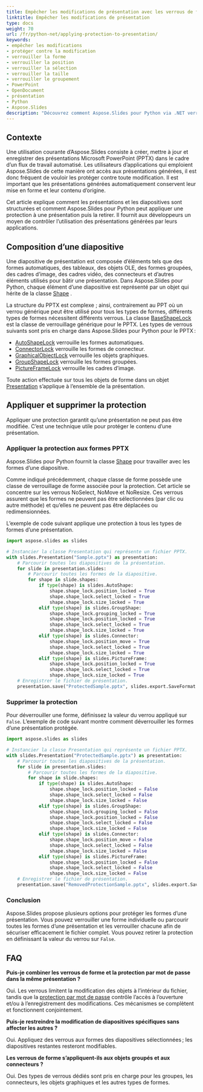 ```yaml
---
title: Empêcher les modifications de présentation avec les verrous de forme en Python
linktitle: Empêcher les modifications de présentation
type: docs
weight: 70
url: /fr/python-net/applying-protection-to-presentation/
keywords:
- empêcher les modifications
- protéger contre la modification
- verrouiller la forme
- verrouiller la position
- verrouiller la sélection
- verrouiller la taille
- verrouiller le groupement
- PowerPoint
- OpenDocument
- présentation
- Python
- Aspose.Slides
description: "Découvrez comment Aspose.Slides pour Python via .NET verrouille ou déverrouille les formes dans les fichiers PPT, PPTX et ODP, sécurisant les présentations tout en permettant des modifications contrôlées et une livraison plus rapide."
---
```


## **Contexte**

Une utilisation courante d’Aspose.Slides consiste à créer, mettre à jour et enregistrer des présentations Microsoft PowerPoint (PPTX) dans le cadre d’un flux de travail automatisé. Les utilisateurs d’applications qui emploient Aspose.Slides de cette manière ont accès aux présentations générées, il est donc fréquent de vouloir les protéger contre toute modification. Il est important que les présentations générées automatiquement conservent leur mise en forme et leur contenu d’origine.

Cet article explique comment les présentations et les diapositives sont structurées et comment Aspose.Slides pour Python peut appliquer une protection à une présentation puis la retirer. Il fournit aux développeurs un moyen de contrôler l’utilisation des présentations générées par leurs applications.

## **Composition d’une diapositive**

Une diapositive de présentation est composée d’éléments tels que des formes automatiques, des tableaux, des objets OLE, des formes groupées, des cadres d’image, des cadres vidéo, des connecteurs et d’autres éléments utilisés pour bâtir une présentation. Dans Aspose.Slides pour Python, chaque élément d’une diapositive est représenté par un objet qui hérite de la classe [Shape](https://reference.aspose.com/slides/python-net/aspose.slides/shape/) .

La structure du PPTX est complexe ; ainsi, contrairement au PPT où un verrou générique peut être utilisé pour tous les types de formes, différents types de formes nécessitent différents verrous. La classe [BaseShapeLock](https://reference.aspose.com/slides/python-net/aspose.slides/baseshapelock/) est la classe de verrouillage générique pour le PPTX. Les types de verrous suivants sont pris en charge dans Aspose.Slides pour Python pour le PPTX :

- [AutoShapeLock](https://reference.aspose.com/slides/python-net/aspose.slides/autoshapelock/) verrouille les formes automatiques.  
- [ConnectorLock](https://reference.aspose.com/slides/python-net/aspose.slides/connectorlock/) verrouille les formes de connecteur.  
- [GraphicalObjectLock](https://reference.aspose.com/slides/python-net/aspose.slides/graphicalobjectlock/) verrouille les objets graphiques.  
- [GroupShapeLock](https://reference.aspose.com/slides/python-net/aspose.slides/groupshapelock/) verrouille les formes groupées.  
- [PictureFrameLock](https://reference.aspose.com/slides/python-net/aspose.slides/pictureframelock/) verrouille les cadres d’image.  

Toute action effectuée sur tous les objets de forme dans un objet [Presentation](https://reference.aspose.com/slides/python-net/aspose.slides/presentation/) s’applique à l’ensemble de la présentation.

## **Appliquer et supprimer la protection**

Appliquer une protection garantit qu’une présentation ne peut pas être modifiée. C’est une technique utile pour protéger le contenu d’une présentation.

### **Appliquer la protection aux formes PPTX**

Aspose.Slides pour Python fournit la classe [Shape](https://reference.aspose.com/slides/python-net/aspose.slides/shape/) pour travailler avec les formes d’une diapositive.

Comme indiqué précédemment, chaque classe de forme possède une classe de verrouillage de forme associée pour la protection. Cet article se concentre sur les verrous NoSelect, NoMove et NoResize. Ces verrous assurent que les formes ne peuvent pas être sélectionnées (par clic ou autre méthode) et qu’elles ne peuvent pas être déplacées ou redimensionnées.

L’exemple de code suivant applique une protection à tous les types de formes d’une présentation.

```py
import aspose.slides as slides

# Instancier la classe Presentation qui représente un fichier PPTX.
with slides.Presentation("Sample.pptx") as presentation:
    # Parcourir toutes les diapositives de la présentation.
    for slide in presentation.slides:
        # Parcourir toutes les formes de la diapositive.
        for shape in slide.shapes:
            if type(shape) is slides.AutoShape:
                shape.shape_lock.position_locked = True
                shape.shape_lock.select_locked = True
                shape.shape_lock.size_locked = True
            elif type(shape) is slides.GroupShape:
                shape.shape_lock.grouping_locked = True
                shape.shape_lock.position_locked = True
                shape.shape_lock.select_locked = True
                shape.shape_lock.size_locked = True
            elif type(shape) is slides.Connector:
                shape.shape_lock.position_move = True
                shape.shape_lock.select_locked = True
                shape.shape_lock.size_locked = True
            elif type(shape) is slides.PictureFrame:
                shape.shape_lock.position_locked = True
                shape.shape_lock.select_locked = True
                shape.shape_lock.size_locked = True
    # Enregistrer le fichier de présentation.
    presentation.save("ProtectedSample.pptx", slides.export.SaveFormat.PPTX)
```

### **Supprimer la protection**

Pour déverrouiller une forme, définissez la valeur du verrou appliqué sur `False`. L’exemple de code suivant montre comment déverrouiller les formes d’une présentation protégée.

```py
import aspose.slides as slides

# Instancier la classe Presentation qui représente un fichier PPTX.
with slides.Presentation("ProtectedSample.pptx") as presentation:
    # Parcourir toutes les diapositives de la présentation.
    for slide in presentation.slides:
        # Parcourir toutes les formes de la diapositive.
        for shape in slide.shapes:
            if type(shape) is slides.AutoShape:
                shape.shape_lock.position_locked = False
                shape.shape_lock.select_locked = False
                shape.shape_lock.size_locked = False
            elif type(shape) is slides.GroupShape:
                shape.shape_lock.grouping_locked = False
                shape.shape_lock.position_locked = False
                shape.shape_lock.select_locked = False
                shape.shape_lock.size_locked = False
            elif type(shape) is slides.Connector:
                shape.shape_lock.position_move = False
                shape.shape_lock.select_locked = False
                shape.shape_lock.size_locked = False
            elif type(shape) is slides.PictureFrame:
                shape.shape_lock.position_locked = False
                shape.shape_lock.select_locked = False
                shape.shape_lock.size_locked = False
    # Enregistrer le fichier de présentation.
    presentation.save("RemovedProtectionSample.pptx", slides.export.SaveFormat.PPTX)
```

### **Conclusion**

Aspose.Slides propose plusieurs options pour protéger les formes d’une présentation. Vous pouvez verrouiller une forme individuelle ou parcourir toutes les formes d’une présentation et les verrouiller chacune afin de sécuriser efficacement le fichier complet. Vous pouvez retirer la protection en définissant la valeur du verrou sur `False`.

## **FAQ**

**Puis-je combiner les verrous de forme et la protection par mot de passe dans la même présentation ?**

Oui. Les verrous limitent la modification des objets à l’intérieur du fichier, tandis que la [protection par mot de passe](/slides/fr/python-net/password-protected-presentation/) contrôle l’accès à l’ouverture et/ou à l’enregistrement des modifications. Ces mécanismes se complètent et fonctionnent conjointement.

**Puis-je restreindre la modification de diapositives spécifiques sans affecter les autres ?**

Oui. Appliquez des verrous aux formes des diapositives sélectionnées ; les diapositives restantes resteront modifiables.

**Les verrous de forme s’appliquent-ils aux objets groupés et aux connecteurs ?**

Oui. Des types de verrous dédiés sont pris en charge pour les groupes, les connecteurs, les objets graphiques et les autres types de formes.
